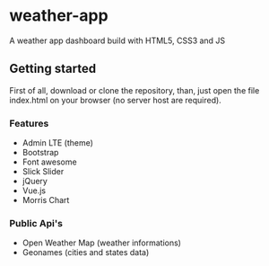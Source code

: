 # weather-app
A weather app dashboard build with HTML5, CSS3 and JS

## Getting started

First of all, download or clone the repository, than, just open the file index.html on your browser (no server host are required).

### Features
* Admin LTE (theme)
* Bootstrap
* Font awesome
* Slick Slider
* jQuery
* Vue.js
* Morris Chart

### Public Api's
* Open Weather Map (weather informations)
* Geonames (cities and states data)

